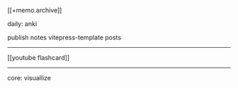 [[+memo.archive]]






daily:
anki


publish notes
	vitepress-template
	posts
	




---
[[youtube flashcard]]








---


core:
visuallize

